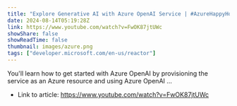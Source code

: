 ```yaml
---
title: "Explore Generative AI with Azure OpenAI Service | #AzureHappyHours"
date: 2024-08-14T05:19:28Z
link: https://www.youtube.com/watch?v=FwOK87jtUWc
showShare: false
showReadTime: false
thumbnail: images/azure.png
tags: ["developer.microsoft.com/en-us/reactor"]
---
```

You'll learn how to get started with Azure OpenAI by provisioning the service as an Azure resource and using Azure OpenAI ...

- Link to article: https://www.youtube.com/watch?v=FwOK87jtUWc